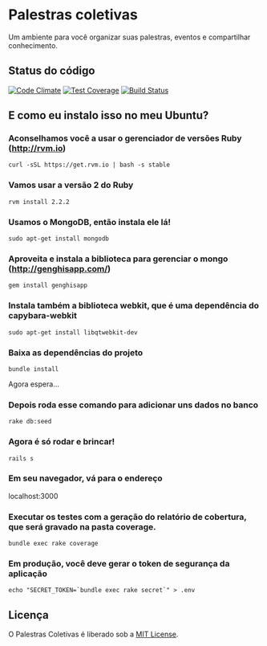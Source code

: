 # Palestras coletivas

Um ambiente para você organizar suas palestras, eventos e compartilhar conhecimento.

## Status do código

[![Code Climate](https://codeclimate.com/github/tasafo/palestras-coletivas/badges/gpa.svg)](https://codeclimate.com/github/tasafo/palestras-coletivas) [![Test Coverage](https://codeclimate.com/github/tasafo/palestras-coletivas/badges/coverage.svg)](https://codeclimate.com/github/tasafo/palestras-coletivas) [![Build Status](https://travis-ci.org/tasafo/palestras-coletivas.svg?branch=master)](https://travis-ci.org/tasafo/palestras-coletivas)

## E como eu instalo isso no meu Ubuntu?

### Aconselhamos você a usar o gerenciador de versões Ruby (http://rvm.io)

	curl -sSL https://get.rvm.io | bash -s stable

### Vamos usar a versão 2 do Ruby

	rvm install 2.2.2

### Usamos o MongoDB, então instala ele lá!

	sudo apt-get install mongodb

### Aproveita e instala a biblioteca para gerenciar o mongo (http://genghisapp.com/)

	gem install genghisapp

### Instala também a biblioteca webkit, que é uma dependência do capybara-webkit

	sudo apt-get install libqtwebkit-dev

### Baixa as dependências do projeto

	bundle install

Agora espera...

### Depois roda esse comando para adicionar uns dados no banco

	rake db:seed

### Agora é só rodar e brincar!

	rails s

### Em seu navegador, vá para o endereço

  localhost:3000

### Executar os testes com a geração do relatório de cobertura, que será gravado na pasta coverage.

	bundle exec rake coverage

### Em produção, você deve gerar o token de segurança da aplicação

	echo "SECRET_TOKEN=`bundle exec rake secret`" > .env

## Licença

O Palestras Coletivas é liberado sob a [MIT License](http://www.opensource.org/licenses/MIT).
